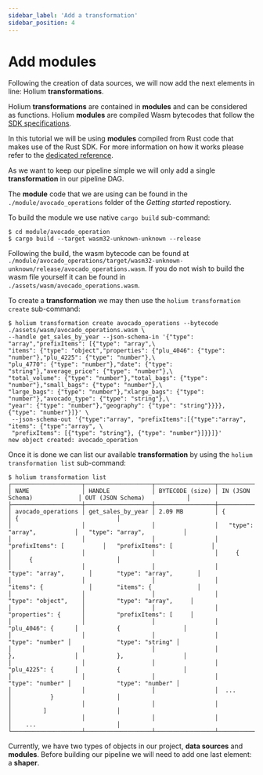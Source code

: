 ```yaml
---
sidebar_label: 'Add a transformation'
sidebar_position: 4
---
```


# Add modules

Following the creation of data sources, we will now add the next elements in line: Holium **transformations**.

Holium **transformations** are contained in **modules** and can be considered as functions. Holium
**modules** are compiled Wasm bytecodes that follow the [SDK specifications](../reference/sdk/specifications.md).

In this tutorial we will be using **modules** compiled from Rust code that makes use of the Rust SDK. For 
more information on how it works please refer to the [dedicated reference](../reference/sdk/rust-sdk/usage.md).

As we want to keep our pipeline simple we will only add a single **transformation** in our pipeline DAG.

The **module** code that we are using can be found in the `./module/avocado_operations` folder of the
_Getting started_ repostiory.

To build the module we use native `cargo build` sub-command:
```shell
$ cd module/avocado_operation
$ cargo build --target wasm32-unknown-unknown --release
```

Following the build, the wasm bytecode can be found at `./module/avocado_operations/target/wasm32-unknown-unknown/release/avocado_operations.wasm`.
If you do not wish to build the wasm file yourself it can be found in `./assets/wasm/avocado_operations.wasm`.

To create a **transformation** we may then use the `holium transformation create` sub-command:

```shell
$ holium transformation create avocado_operations --bytecode ./assets/wasm/avocado_operations.wasm \
--handle get_sales_by_year --json-schema-in '{"type": "array","prefixItems": [{"type": "array",\
"items": {"type": "object","properties": {"plu_4046": {"type": "number"},"plu_4225": {"type": "number"},\
"plu_4770": {"type": "number"},"date": {"type": "string"},"average_price": {"type": "number"},\
"total_volume": {"type": "number"},"total_bags": {"type": "number"},"small_bags": {"type": "number"},\
"large_bags": {"type": "number"},"xlarge_bags": {"type": "number"},"avocado_type": {"type": "string"},\
"year": {"type": "number"},"geography": {"type": "string"}}}}, {"type": "number"}]}' \
 --json-schema-out '{"type":"array", "prefixItems":[{"type":"array", "items": {"type":"array", \
 "prefixItems": [{"type": "string"}, {"type": "number"}]}}]}'
new object created: avocado_operation
```


Once it is done we can list our available **transformation** by using the `holium transformation list`
sub-command:

```shell
$ holium transformation list
┌────────────────────┬───────────────────┬─────────────────┬──────────────────────────────┬──────────────────────────────┐
│ NAME               │ HANDLE            │ BYTECODE (size) │ IN (JSON Schema)             │ OUT (JSON Schema)            │
├────────────────────┼───────────────────┼─────────────────┼──────────────────────────────┼──────────────────────────────┤
│ avocado_operations │ get_sales_by_year │ 2.09 MB         │ {                            │ {                            │
│                    │                   │                 │   "type": "array",           │   "type": "array",           │
│                    │                   │                 │   "prefixItems": [           │   "prefixItems": [           │
│                    │                   │                 │     {                        │     {                        │
│                    │                   │                 │       "type": "array",       │       "type": "array",       │
│                    │                   │                 │       "items": {             │       "items": {             │
│                    │                   │                 │         "type": "object",    │         "type": "array",     │
│                    │                   │                 │         "properties": {      │         "prefixItems": [     │
│                    │                   │                 │           "plu_4046": {      │           {                  │
│                    │                   │                 │             "type": "number" │             "type": "string" │
│                    │                   │                 │           },                 │           },                 │
│                    │                   │                 │           "plu_4225": {      │           {                  │
│                    │                   │                 │             "type": "number" │             "type": "number" │
│                    │                   │                 │  ...                         │           }                  │
│                    │                   │                 │                              │         ]                    │
│                    │                   │                 │                              │    ...                       │
└────────────────────┴───────────────────┴─────────────────┴──────────────────────────────┴──────────────────────────────┘
```

Currently, we have two types of objects in our project, **data sources** and **modules**. Before building our
pipeline we will need to add one last element: a **shaper**.

